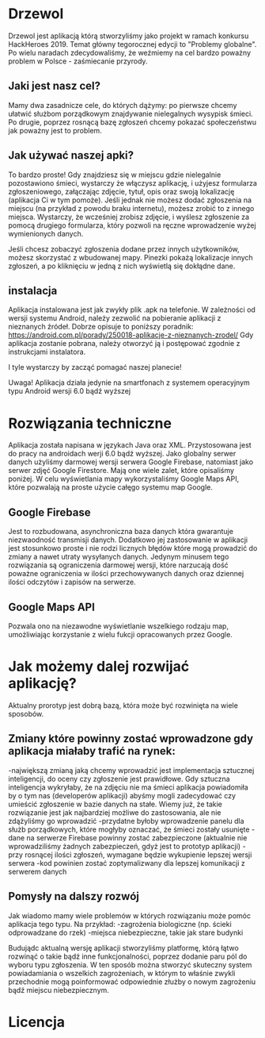 # Drzewol
Drzewol jest aplikacją którą stworzyliśmy jako projekt w ramach konkursu HackHeroes 2019.
Temat główny tegorocznej edycji to "Problemy globalne". Po wielu naradach zdecydowaliśmy,
że weźmiemy na cel bardzo poważny problem w Polsce - zaśmiecanie przyrody.

## Jaki jest nasz cel?
Mamy dwa zasadnicze cele, do których dążymy: po pierwsze chcemy ułatwić służbom porządkowym 
znajdywanie nielegalnych wysypisk śmieci. Po drugie, poprzez rosnącą bazę zgłoszeń chcemy pokazać
społeczeństwu jak poważny jest to problem.

## Jak używać naszej apki?
To bardzo proste!
Gdy znajdziesz się w miejscu gdzie nielegalnie pozostawiono śmieci, wystarczy że włączysz aplikację,
i użyjesz formularza zgłoszeniowego, załączając zdjęcie, tytuł, opis oraz swoją lokalizację
(aplikacja Ci w tym pomoże). Jeśli jednak nie możesz dodać zgłoszenia na miejscu (na przykład
z powodu braku internetu), możesz zrobić to z innego miejsca. Wystarczy, że wcześniej zrobisz zdjęcie,
i wyślesz zgłoszenie za pomocą drugiego formularza, który pozwoli na ręczne wprowadzenie wyżej wymienionych
danych.

Jeśli chcesz zobaczyć zgłoszenia dodane przez innych użytkowników, możesz skorzystać z wbudowanej mapy.
Pinezki pokażą lokalizacje innych zgłoszeń, a po kliknięciu w jedną z nich wyświetlą się dokłądne dane.
 
## instalacja
Aplikacja instalowana jest jak zwykły plik .apk na telefonie.
W zależności od wersji systemu Android, należy zezwolić na pobieranie aplikacji z nieznanych źródeł.
Dobrze opisuje to poniższy poradnik:
https://android.com.pl/porady/250018-aplikacje-z-nieznanych-zrodel/
Gdy aplikacja zostanie pobrana, należy otworzyć ją i postępować zgodnie z instrukcjami instalatora.

I tyle wystarczy by zacząć pomagać naszej planecie!

Uwaga! Aplikacja działa jedynie na smartfonach z systemem operacyjnym typu Android wersji 6.0
bądź wyższej


# Rozwiązania techniczne
Aplikacja została napisana w językach Java oraz XML. Przystosowana jest do pracy na androidach werji
6.0 bądź wyższej. Jako globalny serwer danych użyliśmy darmowej wersji serwera Google Firebase,
natomiast jako serwer zdjęć Google Firestore. Mają one wiele zalet, które opisaliśmy poniżej.
W celu wyświetlania mapy wykorzystaliśmy Google Maps API, które pozwalają na proste użycie całęgo systemu
map Google.

## Google Firebase
Jest to rozbudowana, asynchroniczna baza danych która gwarantuje niezwaodność transmisji danych.
Dodatkowo jej zastosowanie w aplikacji jest stosunkowo proste i nie rodzi licznych błędów które mogą
prowadzić do zmiany a nawet utraty wysyłanych danych. Jedynym minusem tego rozwiązania są ograniczenia
darmowej wersji, które narzucają dość poważne ograniczenia w ilości przechowywanych danych oraz
dziennej ilości odczytów i zapisów na serwerze.

## Google Maps API
Pozwala ono na niezawodne wyświetlanie wszelkiego rodzaju map, umożliwiając korzystanie z wielu
fukcji opracowanych przez Google.

##


# Jak możemy dalej rozwijać aplikację?
Aktualny prorotyp jest dobrą bazą, która może być rozwinięta na wiele sposobów. 

## Zmiany które powinny zostać wprowadzone gdy aplikacja miałaby trafić na rynek:
-największą zmianą jaką chcemy wprowadzić jest implementacja sztucznej inteligencji, do oceny
    czy zgłoszenie jest prawidłowe. Gdy sztuczna inteligencja wykryłaby, że na zdjęciu nie ma śmieci
    aplikacja powiadomiła by o tym nas (developerów aplikacji) abyśmy mogli zadecydować czy umieścić
    zgłoszenie w bazie danych na stałe. Wiemy już, że takie rozwiązanie jest jak najbardziej 
    możliwe do zastosowania, ale nie zdążyliśmy go wprowadzić
-przydatne byłoby wprowadzenie panelu dla służb porządkowych, które mogłyby oznaczać, że śmieci 
    zostały usunięte
-dane na serwerze Firebase powinny zostać zabezpieczone (aktualnie nie wprowadziliśmy żadnych
    zabezpieczeń, gdyż jest to prototyp aplikacji)
-przy rosnącej ilości zgłoszeń, wymagane będzie wykupienie lepszej wersji serwera
-kod powinien zostać zoptymalizwany dla lepszej komunikacji z serwerem danych

## Pomysły na dalszy rozwój
Jak wiadomo mamy wiele problemów w których rozwiązaniu może pomóc aplikacja tego typu. Na przykład:
-zagrożenia biologiczne (np. ścieki odprowadzane do rzek)
-miejsca niebezpieczne, takie jak stare budynki

Budujądc aktualną wersję aplikacji stworzyliśmy platformę, którą łątwo rozwinąć o takie bądź inne
funkcjonalności, poprzez dodanie paru pól do wyboru typu zgłoszenia. W ten sposób można stworzyć 
skuteczny system powiadamiania o wszelkich zagrożeniach, w którym to właśnie zwykli przechodnie
mogą poinformować odpowiednie złużby o nowym zagrożeniu bądź miejscu niebezpiecznym.

# Licencja




